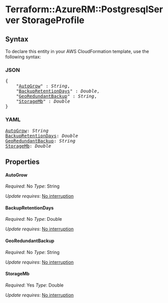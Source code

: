 # Terraform::AzureRM::PostgresqlServer StorageProfile

## Syntax

To declare this entity in your AWS CloudFormation template, use the following syntax:

### JSON

<pre>
{
    "<a href="#autogrow" title="AutoGrow">AutoGrow</a>" : <i>String</i>,
    "<a href="#backupretentiondays" title="BackupRetentionDays">BackupRetentionDays</a>" : <i>Double</i>,
    "<a href="#georedundantbackup" title="GeoRedundantBackup">GeoRedundantBackup</a>" : <i>String</i>,
    "<a href="#storagemb" title="StorageMb">StorageMb</a>" : <i>Double</i>
}
</pre>

### YAML

<pre>
<a href="#autogrow" title="AutoGrow">AutoGrow</a>: <i>String</i>
<a href="#backupretentiondays" title="BackupRetentionDays">BackupRetentionDays</a>: <i>Double</i>
<a href="#georedundantbackup" title="GeoRedundantBackup">GeoRedundantBackup</a>: <i>String</i>
<a href="#storagemb" title="StorageMb">StorageMb</a>: <i>Double</i>
</pre>

## Properties

#### AutoGrow

_Required_: No
_Type_: String

_Update requires_: [No interruption](https://docs.aws.amazon.com/AWSCloudFormation/latest/UserGuide/using-cfn-updating-stacks-update-behaviors.html#update-no-interrupt)

#### BackupRetentionDays

_Required_: No
_Type_: Double

_Update requires_: [No interruption](https://docs.aws.amazon.com/AWSCloudFormation/latest/UserGuide/using-cfn-updating-stacks-update-behaviors.html#update-no-interrupt)

#### GeoRedundantBackup

_Required_: No
_Type_: String

_Update requires_: [No interruption](https://docs.aws.amazon.com/AWSCloudFormation/latest/UserGuide/using-cfn-updating-stacks-update-behaviors.html#update-no-interrupt)

#### StorageMb

_Required_: Yes
_Type_: Double

_Update requires_: [No interruption](https://docs.aws.amazon.com/AWSCloudFormation/latest/UserGuide/using-cfn-updating-stacks-update-behaviors.html#update-no-interrupt)

